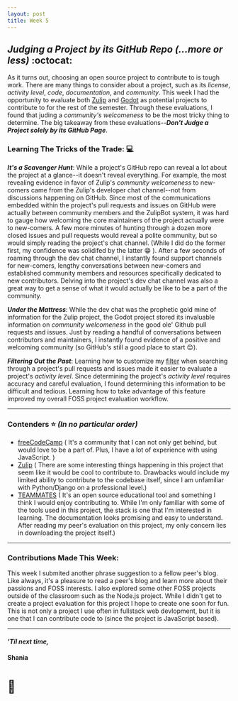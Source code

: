 ```yaml
---
layout: post
title: Week 5
---
```


## *Judging a Project by its GitHub Repo (...more or less)* :octocat:

<!-- Comment on the project evaluation that you did in class. What was hard? what did you learn? Are you interested in the particular project that you evaluated now? What was the hardest task? Do not limit yourself to these questions. -->
<!-- From the current set of projects listed in the wiki, including those added by your classmates, which is your first choice to work on? -->

As it turns out, choosing an open source project to contribute to is tough work. There are many things to consider about a project, such as its *license*, *activity level*, *code*, *documentation*, and *community*. This week I had the opportunity to evaluate both [Zulip](https://github.com/hunter-college-ossd-spr-2020/project-evaluation/blob/master/zulip_evaluation_2.md) and [Godot](https://github.com/hunter-college-ossd-spr-2020/project-evaluation/blob/master/godot_evaluation.md) as potential projects to contribute to for the rest of the semester. Through these evaluations, I found that juding a *community's welcomeness* to be the most tricky thing to determine. The big takeaway from these evaluations--***Don't Judge a Project solely by its GitHub Page***. 



### Learning The Tricks of the Trade: :computer:
***It's a Scavenger Hunt***: While a project's GitHub repo can reveal a lot about the project at a glance--it doesn't reveal everything. For example, the most revealing evidence in favor of Zulip's *community welcomeness* to new-comers came from the Zulip's developer chat channel--not from discussions happening on GitHub. Since most of the communications embedded within the project's pull requests and issues on GitHub were actually between community members and the ZulipBot system, it was hard to gauge how welcoming the core maintainers of the project actually were to new-comers. A few more minutes of hunting through a dozen more closed issues and pull requests would reveal a polite community, but so would simply reading the project's chat channel. (While I did do the former first, my confidence was solidifed by the latter :grin: ). After a few seconds of roaming through the dev chat channel, I instantly found support channels for new-comers, lengthy conversations between new-comers and established community members and resources specifically dedicated to new contributors. Delving into the project's dev chat channel was also a great way to get a sense of what it would actually be like to be a part of the community.

***Under the Mattress***: While the dev chat was the prophetic gold mine of information for the Zulip project, the Godot project stored its invaluable information on *community welcomeness* in the good ole' Github pull requests and issues. Just by reading a handful of conversations between contributors and maintainers, I instantly found evidence of a positive and welcoming community (so GitHub's still a good place to start :blush:). 

***Filtering Out the Past***: Learning how to customize my [filter](https://help.github.com/en/github/searching-for-information-on-github/searching-issues-and-pull-requests) when searching through a project's pull requests and issues made it easier to evaluate a project's *activity level*. Since determining the project's *activity level* requires accuracy and careful evaluation, I found determining this information to be difficult and tedious. Learning how to take advantage of this feature improved my overall FOSS project evaluation workflow.  

---
### Contenders :star: *(In no particular order)*
- [freeCodeCamp](https://github.com/hunter-college-ossd-spr-2020/project-evaluation/blob/master/freecodecamp_evaluation.md) ( It's a community that I can not only get behind, but would love to be a part of. Plus, I have a lot of experience with using JavaScript. )
- [Zulip](https://github.com/hunter-college-ossd-spr-2020/project-evaluation/blob/master/zulip_evaluation_2.md) ( There are some interesting things happening in this project that seem like it would be cool to contribute to. Drawbacks would include my limited ability to contribute to the codebase itself, since I am unfamiliar with Python/Django on a professional level.)
- [TEAMMATES](https://github.com/hunter-college-ossd-spr-2020/project-evaluation/blob/master/teammates_evaluation_2.md) ( It's an open source educational tool and something I think I would enjoy contributing to. While I'm only familiar with some of the tools used in this project, the stack is one that I'm interested in learning. The documentation looks promising and easy to understand. After reading my peer's evaluation on this project, my only concern lies in downloading the project itself.)

---
### Contributions Made This Week:

This week I submited another phrase suggestion to a fellow peer's blog. Like always, it's a pleasure to read a peer's blog and learn more about their passions and FOSS interests. I also explored some other FOSS projects outside of the classroom such as the Node.js project. While I didn't get to create a project evaluation for this project I hope to create one soon for fun. This is not only a project I use often in fullstack web devlopment, but it is one that I can contribute code to (since the project is JavaScript based).

--- 
#### *'Til next time,*
#### Shania
# :mushroom: